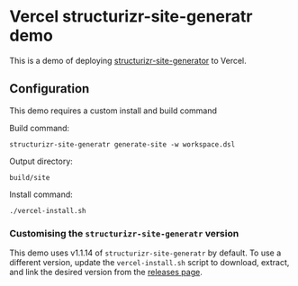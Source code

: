 # Vercel structurizr-site-generatr demo

This is a demo of deploying [structurizr-site-generator](https://github.com/avisi-cloud/structurizr-site-generatr) to Vercel.

## Configuration

This demo requires a custom install and build command

Build command:

```
structurizr-site-generatr generate-site -w workspace.dsl
```

Output directory:

```
build/site
```

Install command:

```
./vercel-install.sh
```

### Customising the `structurizr-site-generatr` version

This demo uses v1.1.14 of `structurizr-site-generatr` by default. To use a different version, update the `vercel-install.sh` script to download, extract, and link the desired version from the [releases page](https://github.com/avisi-cloud/structurizr-site-generatr/releases).

